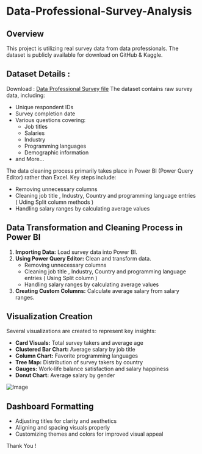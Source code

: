 # Data-Professional-Survey-Analysis

## Overview
This project is utilizing real survey data from data professionals. The dataset is publicly available for download on GitHub & Kaggle.

## Dataset Details : 
Download : [Data Professional Survey file](https://www.kaggle.com/datasets/georgeokullo/data-professional-survey)
The dataset contains raw survey data, including:
- Unique respondent IDs
- Survey completion date
- Various questions covering:
  - Job titles
  - Salaries
  - Industry
  - Programming languages
  - Demographic information
- and More...


The data cleaning process primarily takes place in Power BI (Power Query Editor) rather than Excel. Key steps include:
- Removing unnecessary columns
- Cleaning job title , Industry, Country and programming language entries ( Uding Split column methods )
- Handling salary ranges by calculating average values 

## Data Transformation and Cleaning Process in Power BI
1. **Importing Data:** Load survey data into Power BI.
2. **Using Power Query Editor:** Clean and transform data.
    - Removing unnecessary columns
    - Cleaning job title , Industry, Country and programming language entries ( Using Split column )
    - Handling salary ranges by calculating average values 
4. **Creating Custom Columns:** Calculate average salary from salary ranges.

## Visualization Creation
Several visualizations are created to represent key insights:
- **Card Visuals:** Total survey takers and average age
- **Clustered Bar Chart:** Average salary by job title
- **Column Chart:** Favorite programming languages
- **Tree Map:** Distribution of survey takers by country
- **Gauges:** Work-life balance satisfaction and salary happiness
- **Donut Chart:** Average salary by gender

![Image](https://github.com/user-attachments/assets/be22efca-f0da-4957-b58a-bd3e2dff8b26)

## Dashboard Formatting
- Adjusting titles for clarity and aesthetics
- Aligning and spacing visuals properly
- Customizing themes and colors for improved visual appeal

Thank You ! 


